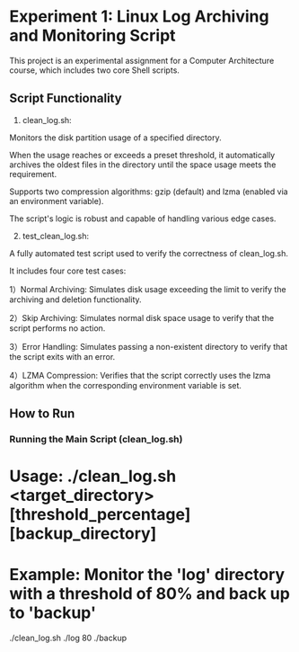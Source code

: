 
# Experiment 1: Linux Log Archiving and Monitoring Script

This project is an experimental assignment for a Computer Architecture course, which includes two core Shell scripts.

## Script Functionality

1. clean_log.sh:

Monitors the disk partition usage of a specified directory.

When the usage reaches or exceeds a preset threshold, it automatically archives the oldest files in the directory until the space usage meets the requirement.

Supports two compression algorithms: gzip (default) and lzma (enabled via an environment variable).

The script's logic is robust and capable of handling various edge cases.

2. test_clean_log.sh:

A fully automated test script used to verify the correctness of clean_log.sh.

It includes four core test cases:

1）Normal Archiving: Simulates disk usage exceeding the limit to verify the archiving and deletion functionality.

2）Skip Archiving: Simulates normal disk space usage to verify that the script performs no action.

3）Error Handling: Simulates passing a non-existent directory to verify that the script exits with an error.

4）LZMA Compression: Verifies that the script correctly uses the lzma algorithm when the corresponding environment variable is set.

## How to Run
### Running the Main Script (clean_log.sh)

# Usage: ./clean_log.sh <target_directory> [threshold_percentage] [backup_directory]
# Example: Monitor the 'log' directory with a threshold of 80% and back up to 'backup'
./clean_log.sh ./log 80 ./backup
